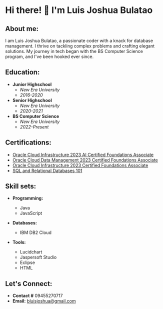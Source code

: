 # Hi there! 👋 I'm Luis Joshua Bulatao

## About me:
I am Luis Joshua Bulatao, a passionate coder with a knack for database management. I thrive on tackling complex problems and crafting elegant solutions. My journey in tech began with the BS Computer Science program, and I've been hooked ever since.

## Education:
- **Junior Highschool**
  - *New Era University*
  - *2016-2020*
- **Senior Highschool**
  - *New Era University*
  - *2020-2021* 
- **BS Computer Science**
  - *New Era University*
  - *2022-Present*

## Certifications:

- [Oracle Cloud Infrastructure 2023 AI Certified Foundations Associate](https://catalog-education.oracle.com/pls/certview/sharebadge?id=24B97B86622CA965A9FC6623E3BD3D2207C4AF83BD406DBC0358FB1023642970)
- [Oracle Cloud Data Management 2023 Certified Foundations Associate](https://catalog-education.oracle.com/pls/certview/sharebadge?id=D3401C23BBC4EA4A58E5E21020840099F29497F70E2D3115E496BB7870E2FE82)
- [Oracle Cloud Infrastructure 2023 Certified Foundations Associate](https://catalog-education.oracle.com/pls/certview/sharebadge?id=C7D2F59233EE36A6B916B8F89F77EF064DCBD18E0E879FBCE3D55A00D7B75413)
- [SQL and Relational Databases 101](https://courses.cognitiveclass.ai/certificates/e0beec2141794e5888dbba6bbf70de24)

## Skill sets:

- **Programming:**
  - Java
  - JavaScript

- **Databases:**
  - IBM DB2 Cloud

- **Tools:**
  - Lucidchart
  - Jaspersoft Studio
  - Eclipse
  - HTML

## Let's Connect:

- **Contact #** 09455270717
- **Email:** bluisjoshua@gmail.com
